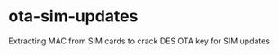 ota-sim-updates
===============

Extracting MAC from SIM cards to crack DES OTA key for SIM updates
